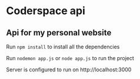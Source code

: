 # Coderspace api

## Api for my personal website

Run `npm install` to install all the dependencies

Run `nodemon app.js` or `node app.js` to run the project

Server is configured to run on http://localhost:3000
